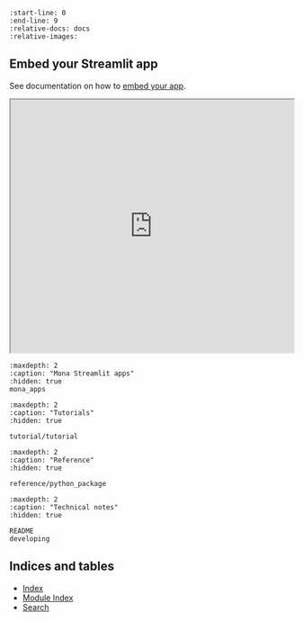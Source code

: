 ```{include} ../README.md
:start-line: 0
:end-line: 9
:relative-docs: docs
:relative-images:
```

## Embed your Streamlit app

See documentation on how to 
[embed your app](https://docs.streamlit.io/deploy/streamlit-community-cloud/share-your-app/embed-your-app).

<iframe
  src="https://mona-demo.streamlit.app?embed=true"
  style="height: 450px; width: 100%;"
></iframe>


```{toctree}
:maxdepth: 2
:caption: "Mona Streamlit apps"
:hidden: true
mona_apps
```

<!-- hidden toc trees for sidebar -->

```{toctree}
:maxdepth: 2
:caption: "Tutorials"
:hidden: true

tutorial/tutorial
```

```{toctree}
:maxdepth: 2
:caption: "Reference"
:hidden: true

reference/python_package
```

```{toctree}
:maxdepth: 2
:caption: "Technical notes"
:hidden: true

README
developing
```

## Indices and tables

- [Index](genindex)
- [Module Index](modindex)
- [Search](search)
